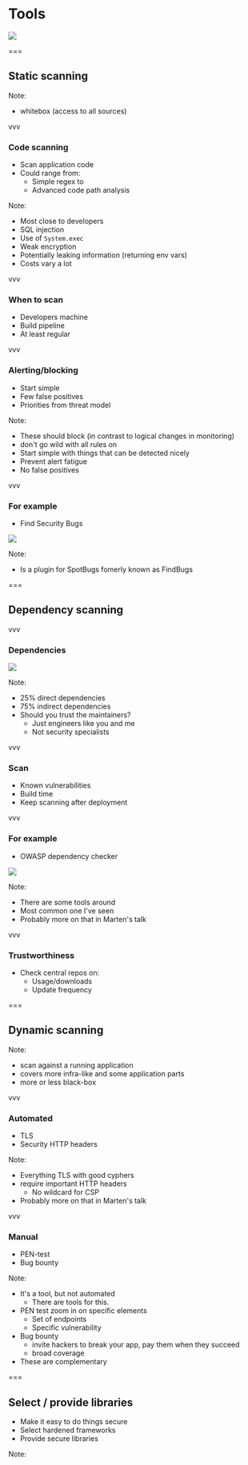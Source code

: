 # Tools
<img class='stretch' src='../images/pixabay/tools-1209764_1280.jpg'/>

===

## Static scanning

Note:
* whitebox (access to all sources)

vvv

### Code scanning
* Scan application code
* Could range from:
  * Simple regex
    to
  * Advanced code path analysis

Note:
* Most close to developers
* SQL injection
* Use of `System.exec`
* Weak encryption
* Potentially leaking information (returning env vars)
* Costs vary a lot

vvv

### When to scan
* Developers machine
* Build pipeline
* At least regular

vvv

### Alerting/blocking
* Start simple
* Few false positives
* Priorities from threat model

Note:
* These should block (in contrast to logical changes in monitoring)
* don't go wild with all rules on
* Start simple with things that can be detected nicely
* Prevent alert fatigue
* No false positives

vvv

### For example
* Find Security Bugs

<img class='stretch' src='../images/find-security-bugs.png'/>

Note:
* Is a plugin for SpotBugs fomerly known as FindBugs

===

## Dependency scanning

vvv

### Dependencies
<img class='stretch' src='../images/dependencies.png'/>


Note:
* 25% direct dependencies
* 75% indirect dependencies
* Should you trust the maintainers?
  * Just engineers like you and me
  * Not security specialists

vvv

### Scan
* Known vulnerabilities
* Build time
* Keep scanning after deployment

vvv

### For example
* OWASP dependency checker

<img class='stretch' src='../images/dependency-check.png'/>


Note:
* There are some tools around
* Most common one I've seen
* Probably more on that in Marten's talk

vvv

### Trustworthiness
* Check central repos on:
  * Usage/downloads
  * Update frequency

===

## Dynamic scanning

Note:
* scan against a running application
* covers more infra-like and some application parts
* more or less black-box

vvv

### Automated
* TLS
* Security HTTP headers

Note:
* Everything TLS with good cyphers
* require important HTTP headers
  * No wildcard for CSP
* Probably more on that in Marten's talk

vvv

### Manual
* PEN-test
* Bug bounty

Note:
* It's a tool, but not automated
  * There are tools for this.
* PEN test zoom in on specific elements
  * Set of endpoints
  * Specific vulnerability
* Bug bounty
  * invite hackers to break your app, pay them when they succeed
  * broad coverage
* These are complementary
  
===

## Select / provide libraries
* Make it easy to do things secure
* Select hardened frameworks
* Provide secure libraries

Note:
